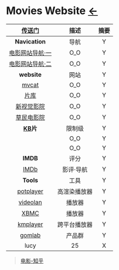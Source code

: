 <style type="text/css">
#content {margin-left: 5%;}
</style>

<script src="../../js/JQuery/jquery.min.js" type="text/javascript"></script>
<script type="text/javascript" charset="utf-8">
  // Creating custom :external selector
  $.expr[':'].external = function(obj){
      return !obj.href.match(/^mailto\:/)
              && (obj.hostname != location.hostname);
  };    
  
  $(function(){
    // Add 'external' CSS class to all external links
    $('a:external').addClass('external');

    // turn target into target=_blank for elements w external class
    $(".external").attr('target','_blank');

  })
</script>

# Movies Website [←](../index.md)

| [传送门](../../navigation.md#sp) | 描述 | 摘要 |
|:---:|:---:|:---:|
| __Navication__ | 导航 | Y |
| [电影网站导航·一](http://www.ziyuangou.com/tag/zaixiandianying/) | O_O | Y |
| [电影网站导航·二](http://www.staycu.com/archives/237) | O_O | Y |
| __website__ | 网站 | Y |
| [mvcat](http://www.mvcat.com) | O_O | Y |
| [片库](https://www.pianku.me/tv/wNiNWarFDM.html) | O_O | Y |
| [新视觉影院](https://www.ixinshijue.com/) | O_O | Y |
| [草民电影院](https://www.cmdy2020.com/kongbupian.html) | O_O | Y |
| __[KB](http://www.5kb000.com/)片__ | 限制级 | Y |
| []() | O_O | Y |
| []() | O_O | Y |
| __IMDB__ | 评分 | Y |
| [IMDb](https://www.imdb.com/) | 影评·导航 | Y |
| __Tools__ | 工具 | Y |
| [potplayer](https://potplayer.daum.net/?lang=zh_CN) | 高渲染播放器 | Y |
| [videolan](https://www.videolan.org/index.zh.html) | 播放器 | Y |
| [XBMC](https://kodi.tv/download/) | 播放器 | Y |
| [kmplayer](https://www.kmplayer.com/home) | 跨平台播放器 | Y |
| [gomlab](https://www.gomlab.com/download/) | 产品群 | Y |
| lucy | 25 | X |

> [电影-知乎](https://zhuanlan.zhihu.com/p/34028598)
